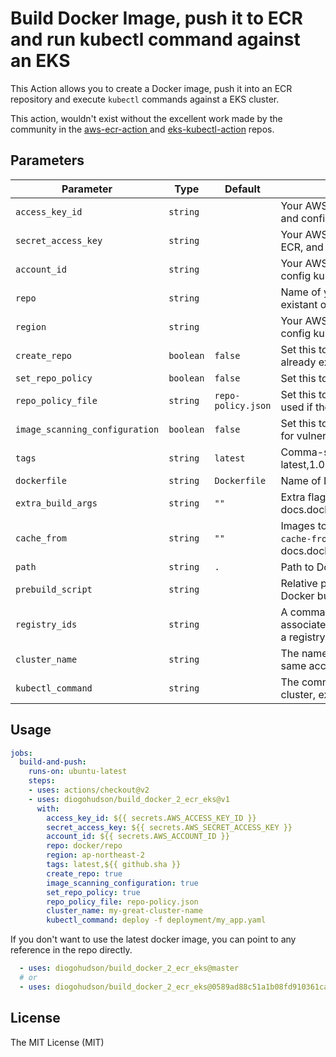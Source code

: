 # Build Docker Image, push it to ECR and run kubectl command against an EKS

This Action allows you to create a Docker image, push it into an ECR repository and execute `kubectl` commands against a EKS cluster.

This action, wouldn't exist without the excellent work made by the community in the [aws-ecr-action ](https://github.com/kciter/aws-ecr-action) and [eks-kubectl-action](https://github.com/ianbelcher/eks-kubectl-action) repos.

## Parameters


| Parameter | Type | Default | Description |
|-----------|------|---------|-------------|
| `access_key_id` | `string` | | Your AWS access key id (used for push image to ECR, and config kubeconfig) |
| `secret_access_key` | `string` | | Your AWS secret access key (used for push image to ECR, and config kubeconfig) |
| `account_id` | `string` | | Your AWS Account ID (used for push image to ECR, and config kubeconfig) |
| `repo` | `string` | | Name of your ECR repository (You can specify an existant or not) |
| `region` | `string` | | Your AWS region (used for push image to ECR, and config kubeconfig) |
| `create_repo` | `boolean` | `false` | Set this to true to create the repository if it does not already exist |
| `set_repo_policy` | `boolean` | `false` | Set this to true to set a IAM policy on the repository |
| `repo_policy_file` | `string` | `repo-policy.json` | Set this to repository policy statement json file. only used if the set_repo_policy is set to true |
| `image_scanning_configuration` | `boolean` | `false` | Set this to True if you want AWS to scan your images for vulnerabilities |
| `tags` | `string` | `latest` | Comma-separated string of ECR image tags (ex latest,1.0.0,) |
| `dockerfile` | `string` | `Dockerfile` | Name of Dockerfile to use |
| `extra_build_args` | `string` | `""` | Extra flags to pass to docker build (see docs.docker.com/engine/reference/commandline/build) |
| `cache_from` | `string` | `""` | Images to use as cache for the docker build (see `--cache-from` argument docs.docker.com/engine/reference/commandline/build) |
| `path` | `string` | `.` | Path to Dockerfile, defaults to the working directory |
| `prebuild_script` | `string` | | Relative path from top-level to script to run before Docker build |
| `registry_ids` | `string` | | A comma-delimited list of AWS account IDs that are associated with the ECR registries. If you do not specify a registry, the default ECR registry is assumed |
| `cluster_name` | `string` | | The name of the cluster (For now, it must reside on the same account as the ECR) [optional] |
| `kubectl_command` | `string` | | The command to be executed against the specified cluster, example: `deploy -f my_app.yaml` [optional] |


## Usage

```yaml
jobs:
  build-and-push:
    runs-on: ubuntu-latest
    steps:
    - uses: actions/checkout@v2
    - uses: diogohudson/build_docker_2_ecr_eks@v1
      with:
        access_key_id: ${{ secrets.AWS_ACCESS_KEY_ID }}
        secret_access_key: ${{ secrets.AWS_SECRET_ACCESS_KEY }}
        account_id: ${{ secrets.AWS_ACCOUNT_ID }}
        repo: docker/repo
        region: ap-northeast-2
        tags: latest,${{ github.sha }}
        create_repo: true
        image_scanning_configuration: true
        set_repo_policy: true
        repo_policy_file: repo-policy.json
        cluster_name: my-great-cluster-name
        kubectl_command: deploy -f deployment/my_app.yaml        
```

If you don't want to use the latest docker image, you can point to any reference in the repo directly.

```yaml
  - uses: diogohudson/build_docker_2_ecr_eks@master
  # or
  - uses: diogohudson/build_docker_2_ecr_eks@0589ad88c51a1b08fd910361ca847ee2cb708a30
```

## License
The MIT License (MIT)

